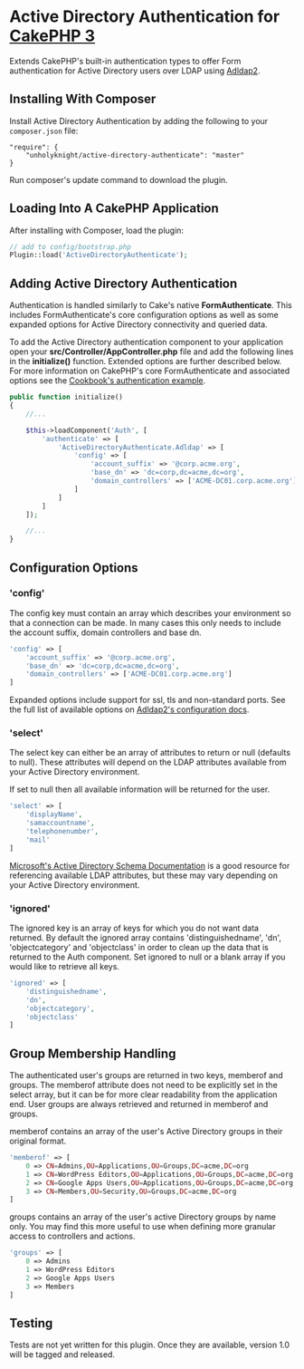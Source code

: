 # Active Directory Authentication for [CakePHP 3](https://cakephp.org/)

Extends CakePHP's built-in authentication types to offer Form authentication for Active Directory users over LDAP using [Adldap2](https://github.com/Adldap2/Adldap2/).

## Installing With Composer

Install Active Directory Authentication by adding the following to your `composer.json` file:

    "require": {
        "unholyknight/active-directory-authenticate": "master"
    }

Run composer's update command to download the plugin.

## Loading Into A CakePHP Application

After installing with Composer, load the plugin:

```php
// add to config/bootstrap.php
Plugin::load('ActiveDirectoryAuthenticate');
```

## Adding Active Directory Authentication

Authentication is handled similarly to Cake's native **FormAuthenticate**. This includes FormAuthenticate's core configuration options as well as some expanded options for Active Directory connectivity and queried data.

To add the Active Directory authentication component to your application open your **src/Controller/AppController.php** file and add the following lines in the **initialize()** function. Extended options are further described below. For more information on CakePHP's core FormAuthenticate and associated options see the [Cookbook's authentication example](http://book.cakephp.org/3.0/en/tutorials-and-examples/blog-auth-example/auth.html).

```php
public function initialize()
{
    //...

    $this->loadComponent('Auth', [
        'authenticate' => [
            'ActiveDirectoryAuthenticate.Adldap' => [
                'config' => [
                    'account_suffix' => '@corp.acme.org',
                    'base_dn' => 'dc=corp,dc=acme,dc=org',
                    'domain_controllers' => ['ACME-DC01.corp.acme.org']
                ]
            ]
        ]
    ]);

    //...
}
```

## Configuration Options

### 'config'

The config key must contain an array which describes your environment so that a connection can be made. In many cases this only needs to include the account suffix, domain controllers and base dn.

```php
'config' => [
    'account_suffix' => '@corp.acme.org',
    'base_dn' => 'dc=corp,dc=acme,dc=org',
    'domain_controllers' => ['ACME-DC01.corp.acme.org']
]
```

Expanded options include support for ssl, tls and non-standard ports. See the full list of available options on [Adldap2's configuration docs](https://github.com/Adldap2/Adldap2/blob/master/docs/configuration.md).

### 'select'

The select key can either be an array of attributes to return or null (defaults to null). These attributes will depend on the LDAP attributes available from your Active Directory environment.

If set to null then all available information will be returned for the user.

```php
'select' => [
    'displayName',
    'samaccountname',
    'telephonenumber',
    'mail'
]
```

[Microsoft's Active Directory Schema Documentation](https://msdn.microsoft.com/en-us/library/ms675090(v=vs.85).aspx) is a good resource for referencing available LDAP attributes, but these may vary depending on your Active Directory environment.

### 'ignored'

The ignored key is an array of keys for which you do not want data returned. By default the ignored array contains 'distinguishedname', 'dn', 'objectcategory' and 'objectclass' in order to clean up the data that is returned to the Auth component. Set ignored to null or a blank array if you would like to retrieve all keys.

```php
'ignored' => [
    'distinguishedname',
    'dn',
    'objectcategory',
    'objectclass'
]
```

## Group Membership Handling

The authenticated user's groups are returned in two keys, memberof and groups. The memberof attribute does not need to be explicitly set in the select array, but it can be for more clear readability from the application end. User groups are always retrieved and returned in memberof and groups.

memberof contains an array of the user's Active Directory groups in their original format.

```php
'memberof' => [
    0 => CN=Admins,OU=Applications,OU=Groups,DC=acme,DC=org
    1 => CN=WordPress Editors,OU=Applications,OU=Groups,DC=acme,DC=org
    2 => CN=Google Apps Users,OU=Applications,OU=Groups,DC=acme,DC=org
    3 => CN=Members,OU=Security,OU=Groups,DC=acme,DC=org
]
```

groups contains an array of the user's active Directory groups by name only. You may find this more useful to use when defining more granular access to controllers and actions.

```php
'groups' => [
    0 => Admins
    1 => WordPress Editors
    2 => Google Apps Users
    3 => Members
]
```

## Testing

Tests are not yet written for this plugin. Once they are available, version 1.0 will be tagged and released.
